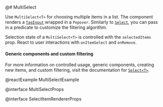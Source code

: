 @# MultiSelect

Use `MultiSelect<T>` for choosing multiple items in a list. The component renders a [`TagInput`](#core/components/tag-input) wrapped in a `Popover`. Similarly to [`Select`](#select/select-component), you can pass in a predicate to customize the filtering algorithm.

Selection state of a `MultiSelect<T>` is controlled with the `selectedItems` prop. React to user interactions with `onItemSelect` and `onRemove`.

<div class="@ns-callout @ns-intent-primary @ns-icon-info-sign">
    <h4 class="@ns-heading">Generic components and custom filtering</h4>

For more information on controlled usage, generic components, creating new items, and custom filtering, visit the documentation for [`Select<T>`](#select/select-component).
</div>

@reactExample MultiSelectExample

@interface MultiSelectProps

@interface SelectItemRendererProps
